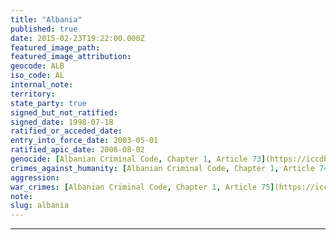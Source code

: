 ```yaml
---
title: "Albania"
published: true
date: 2015-02-23T19:22:00.000Z
featured_image_path:
featured_image_attribution:
geocode: ALB
iso_code: AL
internal_note:
territory:
state_party: true
signed_but_not_ratified:
signed_date: 1998-07-18
ratified_or_acceded_date:
entry_into_force_date: 2003-05-01
ratified_apic_date: 2006-08-02
genocide: [Albanian Criminal Code, Chapter 1, Article 73](https://iccdb.hrlc.net/data/doc/215/keyword/46/)
crimes_against_humanity: [Albanian Criminal Code, Chapter 1, Article 74](https://iccdb.hrlc.net/data/doc/215/keyword/13/)
aggression:
war_crimes: [Albanian Criminal Code, Chapter 1, Article 75](https://iccdb.hrlc.net/data/doc/215/keyword/145/)
note:
slug: albania
---
```

---
